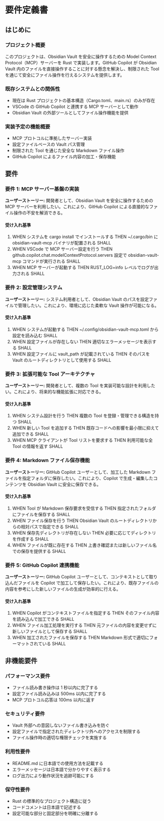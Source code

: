 # 要件定義書

## はじめに

### プロジェクト概要

このプロジェクトは、Obsidian Vault を安全に操作するための Model Context Protocol（MCP）サーバーを Rust で実装します。GitHub Copilot が Obsidian Vault 内のファイルを直接操作することに対する懸念を解決し、制限された Tool を通じて安全にファイル操作を行えるシステムを提供します。

### 既存システムとの関係性

- 現在は Rust プロジェクトの基本構造（Cargo.toml、main.rs）のみが存在
- VSCode の GitHub Copilot と連携する MCP サーバーとして動作
- Obsidian Vault の外部ツールとしてファイル操作機能を提供

### 実装予定の機能概要

- MCP プロトコルに準拠したサーバー実装
- 設定ファイルベースの Vault パス管理
- 制限された Tool を通じた安全な Markdown ファイル操作
- GitHub Copilot によるファイル内容の加工・保存機能

## 要件

### 要件 1: MCP サーバー基盤の実装

**ユーザーストーリー:** 開発者として、Obsidian Vault を安全に操作するための MCP サーバーを利用したい。これにより、GitHub Copilot による直接的なファイル操作の不安を解消できる。

#### 受け入れ基準

1. WHEN システムを cargo install でインストールする THEN ~/.cargo/bin に obsidian-vault-mcp バイナリが配置される SHALL
2. WHEN VSCode で MCP サーバー設定を行う THEN github.copilot.chat.modelContextProtocol.servers 設定で obsidian-vault-mcp コマンドが実行される SHALL
3. WHEN MCP サーバーが起動する THEN RUST_LOG=info レベルでログが出力される SHALL

### 要件 2: 設定管理システム

**ユーザーストーリー:** システム利用者として、Obsidian Vault のパスを設定ファイルで管理したい。これにより、環境に応じた柔軟な Vault 操作が可能になる。

#### 受け入れ基準

1. WHEN システムが起動する THEN ~/.config/obsidian-vault-mcp.toml から設定を読み込む SHALL
2. WHEN 設定ファイルが存在しない THEN 適切なエラーメッセージを表示する SHALL
3. WHEN 設定ファイルに vault_path が記載されている THEN そのパスを Vault のルートディレクトリとして使用する SHALL

### 要件 3: 拡張可能な Tool アーキテクチャ

**ユーザーストーリー:** 開発者として、複数の Tool を実装可能な設計を利用したい。これにより、将来的な機能拡張に対応できる。

#### 受け入れ基準

1. WHEN システム設計を行う THEN 複数の Tool を登録・管理できる構造を持つ SHALL
2. WHEN 新しい Tool を追加する THEN 既存コードへの影響を最小限に抑えて追加できる SHALL
3. WHEN MCP クライアントが Tool リストを要求する THEN 利用可能な全 Tool の情報を返す SHALL

### 要件 4: Markdown ファイル保存機能

**ユーザーストーリー:** GitHub Copilot ユーザーとして、加工した Markdown ファイルを指定フォルダに保存したい。これにより、Copilot で生成・編集したコンテンツを Obsidian Vault に安全に保存できる。

#### 受け入れ基準

1. WHEN Tool が Markdown 保存要求を受信する THEN 指定されたフォルダにファイルを保存する SHALL
2. WHEN ファイル保存を行う THEN Obsidian Vault のルートディレクトリからの相対パスで指定できる SHALL
3. WHEN 保存先ディレクトリが存在しない THEN 必要に応じてディレクトリを作成する SHALL
4. WHEN ファイルが既に存在する THEN 上書き確認または新しいファイル名での保存を提供する SHALL

### 要件 5: GitHub Copilot 連携機能

**ユーザーストーリー:** GitHub Copilot ユーザーとして、コンテキストとして取り込んだファイルを Copilot で加工して保存したい。これにより、既存ファイルの内容を参考にした新しいファイルの生成が効率的に行える。

#### 受け入れ基準

1. WHEN Copilot がコンテキストファイルを指定する THEN そのファイル内容を読み込んで加工できる SHALL
2. WHEN ファイル加工処理を実行する THEN 元ファイルの内容を変更せずに新しいファイルとして保存する SHALL
3. WHEN 加工されたファイルを保存する THEN Markdown 形式で適切にフォーマットされている SHALL

## 非機能要件

### パフォーマンス要件

- ファイル読み書き操作は 1 秒以内に完了する
- 設定ファイル読み込みは 500ms 以内に完了する
- MCP プロトコル応答は 100ms 以内に返す

### セキュリティ要件

- Vault 外部への意図しないファイル書き込みを防ぐ
- 設定ファイルで指定されたディレクトリ外へのアクセスを制限する
- ファイル操作時の適切な権限チェックを実施する

### 利用性要件

- README.md に日本語での使用方法を記載する
- エラーメッセージは日本語で分かりやすく表示する
- ログ出力により動作状況を追跡可能にする

### 保守性要件

- Rust の標準的なプロジェクト構造に従う
- コードコメントは日本語で記述する
- 設定可能な部分と固定部分を明確に分離する
